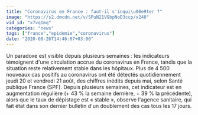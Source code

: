 ```yaml
---
title: "Coronavirus en France : faut-il s'inqui\u00e9ter ?"
image: "https://s2.dmcdn.net/v/SPuN21VGbpNoD3ccp/x240"
vid_id: "x7vq1mq"
categories: "news"
tags: ["france","epidemie","coronavirus"]
date: "2020-08-26T14:46:07+03:00"
---
```

Un paradoxe est visible depuis plusieurs semaines : les indicateurs témoignent d'une circulation accrue du coronavirus en France, tandis que la situation reste relativement stable dans les hôpitaux. Plus de 4 500 nouveaux cas positifs au coronavirus ont été détectés quotidiennement jeudi 20 et vendredi 21 août, des chiffres inédits depuis mai, selon Santé publique France (SPF). Depuis plusieurs semaines, cet indicateur est en augmentation régulière (+ 43 % la semaine dernière, + 39 % la précédente), alors que le taux de dépistage est « stable », observe l'agence sanitaire, qui fait état dans son dernier bulletin d'un doublement des cas tous les 17 jours.  <br>
